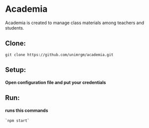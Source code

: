 # Academia
Academia is created to manage class materials among teachers and students.

## Clone:
  `git clone https://github.com/unimrgm/academia.git`
  
## Setup:
  #### Open configuration file and put your credentials

## Run:
  #### runs this commands
    `npm start`
